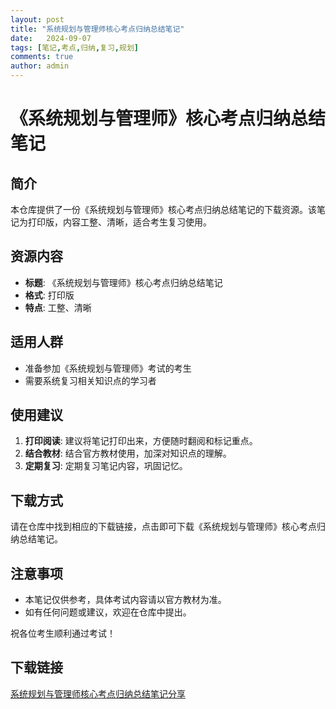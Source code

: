 ```yaml
---
layout: post
title: "系统规划与管理师核心考点归纳总结笔记"
date:   2024-09-07
tags: [笔记,考点,归纳,复习,规划]
comments: true
author: admin
---
```

# 《系统规划与管理师》核心考点归纳总结笔记

## 简介

本仓库提供了一份《系统规划与管理师》核心考点归纳总结笔记的下载资源。该笔记为打印版，内容工整、清晰，适合考生复习使用。

## 资源内容

- **标题**: 《系统规划与管理师》核心考点归纳总结笔记
- **格式**: 打印版
- **特点**: 工整、清晰

## 适用人群

- 准备参加《系统规划与管理师》考试的考生
- 需要系统复习相关知识点的学习者

## 使用建议

1. **打印阅读**: 建议将笔记打印出来，方便随时翻阅和标记重点。
2. **结合教材**: 结合官方教材使用，加深对知识点的理解。
3. **定期复习**: 定期复习笔记内容，巩固记忆。

## 下载方式

请在仓库中找到相应的下载链接，点击即可下载《系统规划与管理师》核心考点归纳总结笔记。

## 注意事项

- 本笔记仅供参考，具体考试内容请以官方教材为准。
- 如有任何问题或建议，欢迎在仓库中提出。

祝各位考生顺利通过考试！

## 下载链接

[系统规划与管理师核心考点归纳总结笔记分享](https://pan.quark.cn/s/19276a88d9d0)